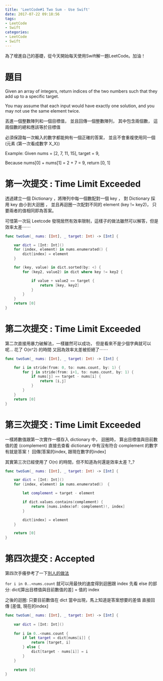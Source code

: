 ```yaml
---
title: 'LeetCode#1 Two Sum - Use Swift'
date: 2017-07-22 09:18:56
tags:
- LeetCode
- Swift
categories: 
- LeetCode
- Swift
---
```


為了增進自己的基礎，從今天開始每天使用Swift解一題LeetCode。加油！

# 題目
Given an array of integers, return indices of the two numbers such that they add up to a specific target.
 
You may assume that each input would have exactly one solution, and you may not use the same element twice.

丟進一個整數陣列和一個目標值， 並且回傳一個整數陣列， 其中包含兩個數， 這兩個數的總和應該等於目標值
 
必須保證每一次輸入的數字都能夠有一個正確的答案， 並且不會重複使用同一個(元素 (第一次看成數字 X_X))

Example:
 Given nums = [2, 7, 11, 15], target = 9,
 
 Because nums[0] + nums[1] = 2 + 7 = 9,
 return [0, 1]




# 第一次提交 : Time Limit Exceeded
透過建立一個 Dictionary ，將陣列中每一個數配對一個 key ，
對 Dictionary 採用 key 由小到大迴圈 ， 並且再迴圈一次配對不同的 element (key != key2)，
只要兩者的值相同即為答案。

可惜第一次玩 Leetcode 發現居然有效率限制，這樣子的做法雖然可以解答，但是效率太差⋯⋯

``` swift
func twoSum(_ nums: [Int], _ target: Int) -> [Int] {

    var dict = [Int: Int]()
    for (index, element) in nums.enumerated() {
        dict[index] = element
    }

    for (key, value) in dict.sorted(by: <) {
        for (key2, value2) in dict where key != key2 {

            if value + value2 == target {
                return [key, key2]
            }
        }
    }
    return [0]
}
```



# 第二次提交 : Time Limit Exceeded
第二次直接用暴力破解法，一樣雖然可以成功，
但是看來不是少個字典就可以呢... 花了 O(n^2) 的時間
又因為效率太差被拒絕了⋯⋯

``` swift
func twoSum(_ nums: [Int], _ target: Int) -> [Int] {

    for i in stride(from: 0, to: nums.count, by: 1) {
        for j in stride(from: i+1, to: nums.count, by: 1) {
            if nums[j] == target - nums[i] {
                return [i,j]
            }
        }
    }
    return [0]
}
```




# 第三次提交 : Time Limit Exceeded
一樣將數值跟第一次實作一樣存入 dictionary 中，
迴圈時，
算出目標值與目前數值的差 (complement)
直接去查看 dictionary 中有沒有符合 complement 的數字
有就是答案！ 回傳[答案的index, 跟現在數字的index]

其實第三次已經使用了 O(n) 的時間，但不知道為何還是效率太差 ?_?

``` swift
func twoSum(_ nums: [Int], _ target: Int) -> [Int] {

    var dict = [Int: Int]()
    for (index, element) in nums.enumerated()  {

        let complement = target - element

        if dict.values.contains(complement) {
            return [nums.index(of: complement)!, index]
        }

        dict[index] = element
    }

    return [0]
}

```


# 第四次提交 : Accepted
第四次手癢參考了一下[別人的做法](https://github.com/raywenderlich/swift-algorithm-club/tree/master/Two-Sum%20Problem)

`for i in 0..<nums.count` 就可以用最快的速度得到迴圈跟 index
先看 else 的部分:
dict[算出目標值與目前數值的差] = 值的 index

之後的迴圈:
只要目前數值在 dict 當中出現，馬上知道是答案想要的差值
直接回傳 [差值, 現在的index]


``` swift
func twoSum(_ nums: [Int], _ target: Int) -> [Int] {
    
    var dict = [Int: Int]()
    
    for i in 0..<nums.count {
        if let target = dict[nums[i]] {
            return [target, i]
        } else {
            dict[target - nums[i]] = i
        }
    }
    
    return [0]
}
```